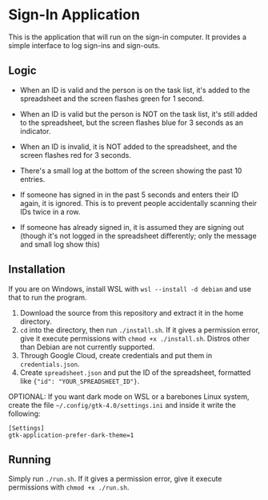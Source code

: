 # Sign-In Application
This is the application that will run on the sign-in computer. It provides a simple interface to log sign-ins and sign-outs.

## Logic
- When an ID is valid and the person is on the task list, it's added to the spreadsheet and the screen flashes green for 1 second.
- When an ID is valid but the person is NOT on the task list, it's still added to the spreadsheet, but the screen flashes blue for 3 seconds as an indicator.
- When an ID is invalid, it is NOT added to the spreadsheet, and the screen flashes red for 3 seconds.

- There's a small log at the bottom of the screen showing the past 10 entries.

- If someone has signed in in the past 5 seconds and enters their ID again, it is ignored. This is to prevent people accidentally scanning their IDs twice in a row.
- If someone has already signed in, it is assumed they are signing out (though it's not logged in the spreadsheet differently; only the message and small log show this)

## Installation
If you are on Windows, install WSL with `wsl --install -d debian` and use that to run the program.

1. Download the source from this repository and extract it in the home directory.
2. `cd` into the directory, then run `./install.sh`. If it gives a permission error, give it execute permissions with `chmod +x ./install.sh`. Distros other than Debian are not currently supported.
3. Through Google Cloud, create credentials and put them in `credentials.json`.
4. Create `spreadsheet.json` and put the ID of the spreadsheet, formatted like `{"id": "YOUR_SPREADSHEET_ID"}`.


OPTIONAL: If you want dark mode on WSL or a barebones Linux system, create the file `~/.config/gtk-4.0/settings.ini` and inside it write the following:
```
[Settings]
gtk-application-prefer-dark-theme=1
```

## Running
Simply run `./run.sh`. If it gives a permission error, give it execute permissions with `chmod +x ./run.sh`.

